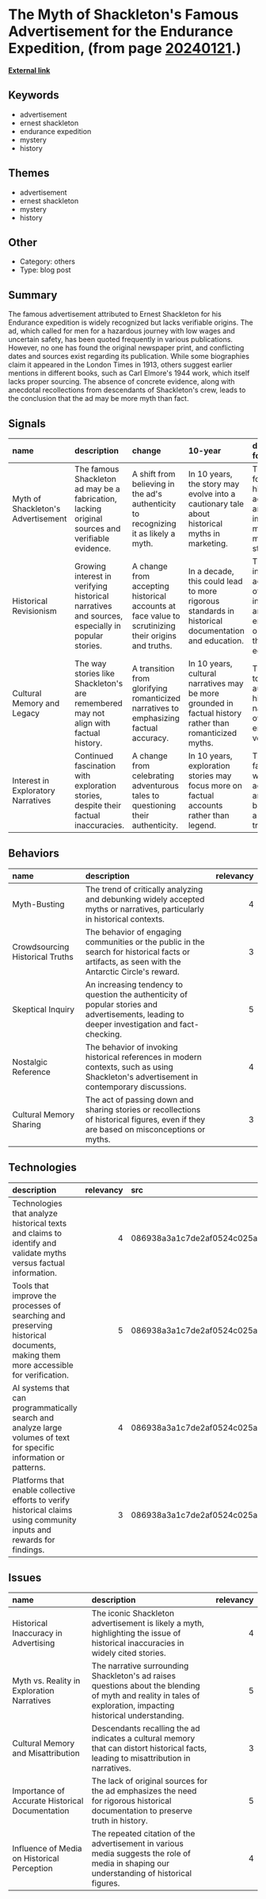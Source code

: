 # __The Myth of Shackleton's Famous Advertisement for the Endurance Expedition__, (from page [20240121](https://kghosh.substack.com/p/20240121).)

__[External link](https://discerninghistory.com/2013/05/shackletons-ad-men-wanted-for-hazerdous-journey/)__



## Keywords

* advertisement
* ernest shackleton
* endurance expedition
* mystery
* history

## Themes

* advertisement
* ernest shackleton
* mystery
* history

## Other

* Category: others
* Type: blog post

## Summary

The famous advertisement attributed to Ernest Shackleton for his Endurance expedition is widely recognized but lacks verifiable origins. The ad, which called for men for a hazardous journey with low wages and uncertain safety, has been quoted frequently in various publications. However, no one has found the original newspaper print, and conflicting dates and sources exist regarding its publication. While some biographies claim it appeared in the London Times in 1913, others suggest earlier mentions in different books, such as Carl Elmore's 1944 work, which itself lacks proper sourcing. The absence of concrete evidence, along with anecdotal recollections from descendants of Shackleton's crew, leads to the conclusion that the ad may be more myth than fact.

## Signals

| name                               | description                                                                                      | change                                                                                              | 10-year                                                                                                  | driving-force                                                                               |   relevancy |
|:-----------------------------------|:-------------------------------------------------------------------------------------------------|:----------------------------------------------------------------------------------------------------|:---------------------------------------------------------------------------------------------------------|:--------------------------------------------------------------------------------------------|------------:|
| Myth of Shackleton's Advertisement | The famous Shackleton ad may be a fabrication, lacking original sources and verifiable evidence. | A shift from believing in the ad's authenticity to recognizing it as likely a myth.                 | In 10 years, the story may evolve into a cautionary tale about historical myths in marketing.            | The drive for historical accuracy and the impact of myth-making in storytelling.            |           4 |
| Historical Revisionism             | Growing interest in verifying historical narratives and sources, especially in popular stories.  | A change from accepting historical accounts at face value to scrutinizing their origins and truths. | In a decade, this could lead to more rigorous standards in historical documentation and education.       | The increasing accessibility of information and emphasis on critical thinking in education. |           5 |
| Cultural Memory and Legacy         | The way stories like Shackleton's are remembered may not align with factual history.             | A transition from glorifying romanticized narratives to emphasizing factual accuracy.               | In 10 years, cultural narratives may be more grounded in factual history rather than romanticized myths. | The desire to preserve authentic historical narratives over embellished versions.           |           3 |
| Interest in Exploratory Narratives | Continued fascination with exploration stories, despite their factual inaccuracies.              | A change from celebrating adventurous tales to questioning their authenticity.                      | In 10 years, exploration stories may focus more on factual accounts rather than legend.                  | The human fascination with adventure and risk, balanced by a desire for truth.              |           4 |

## Behaviors

| name                            | description                                                                                                                                     |   relevancy |
|:--------------------------------|:------------------------------------------------------------------------------------------------------------------------------------------------|------------:|
| Myth-Busting                    | The trend of critically analyzing and debunking widely accepted myths or narratives, particularly in historical contexts.                       |           4 |
| Crowdsourcing Historical Truths | The behavior of engaging communities or the public in the search for historical facts or artifacts, as seen with the Antarctic Circle's reward. |           3 |
| Skeptical Inquiry               | An increasing tendency to question the authenticity of popular stories and advertisements, leading to deeper investigation and fact-checking.   |           5 |
| Nostalgic Reference             | The behavior of invoking historical references in modern contexts, such as using Shackleton's advertisement in contemporary discussions.        |           4 |
| Cultural Memory Sharing         | The act of passing down and sharing stories or recollections of historical figures, even if they are based on misconceptions or myths.          |           3 |

## Technologies

| description                                                                                                                      |   relevancy | src                              |
|:---------------------------------------------------------------------------------------------------------------------------------|------------:|:---------------------------------|
| Technologies that analyze historical texts and claims to identify and validate myths versus factual information.                 |           4 | 086938a3a1c7de2af0524c025ae6aab5 |
| Tools that improve the processes of searching and preserving historical documents, making them more accessible for verification. |           5 | 086938a3a1c7de2af0524c025ae6aab5 |
| AI systems that can programmatically search and analyze large volumes of text for specific information or patterns.              |           4 | 086938a3a1c7de2af0524c025ae6aab5 |
| Platforms that enable collective efforts to verify historical claims using community inputs and rewards for findings.            |           3 | 086938a3a1c7de2af0524c025ae6aab5 |

## Issues

| name                                            | description                                                                                                                                                    |   relevancy |
|:------------------------------------------------|:---------------------------------------------------------------------------------------------------------------------------------------------------------------|------------:|
| Historical Inaccuracy in Advertising            | The iconic Shackleton advertisement is likely a myth, highlighting the issue of historical inaccuracies in widely cited stories.                               |           4 |
| Myth vs. Reality in Exploration Narratives      | The narrative surrounding Shackleton's ad raises questions about the blending of myth and reality in tales of exploration, impacting historical understanding. |           5 |
| Cultural Memory and Misattribution              | Descendants recalling the ad indicates a cultural memory that can distort historical facts, leading to misattribution in narratives.                           |           3 |
| Importance of Accurate Historical Documentation | The lack of original sources for the ad emphasizes the need for rigorous historical documentation to preserve truth in history.                                |           5 |
| Influence of Media on Historical Perception     | The repeated citation of the advertisement in various media suggests the role of media in shaping our understanding of historical figures.                     |           4 |